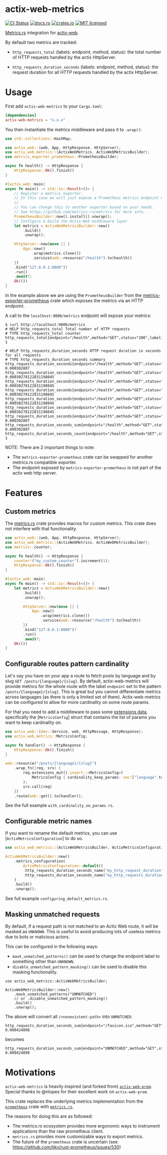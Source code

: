 # actix-web-metrics

[![CI Status](https://github.com/ranger-ross/actix-web-metrics/workflows/Test/badge.svg)](https://github.com/ranger-ross/actix-web-metrics/actions)
[![docs.rs](https://docs.rs/actix-web-metrics/badge.svg)](https://docs.rs/actix-web-metrics)
[![crates.io](https://img.shields.io/crates/v/actix-web-metrics.svg)](https://crates.io/crates/actix-web-metrics)
[![MIT licensed](https://img.shields.io/badge/license-MIT-blue.svg)](https://github.com/ranger-ross/actix-web-metrics/blob/master/LICENSE)

[Metrics.rs](https://metrics.rs) integration for [actix-web](https://github.com/actix/actix-web).

By default two metrics are tracked:

  - `http_requests_total` (labels: endpoint, method, status): the total number
    of HTTP requests handled by the actix HttpServer.

  - `http_requests_duration_seconds` (labels: endpoint, method, status): the
    request duration for all HTTP requests handled by the actix HttpServer.


# Usage

First add `actix-web-metrics` to your `Cargo.toml`:

```toml
[dependencies]
actix-web-metrics = "x.x.x"
```

You then instantiate the metrics middleware and pass it to `.wrap()`:

```rust
use std::collections::HashMap;

use actix_web::{web, App, HttpResponse, HttpServer};
use actix_web_metrics::{ActixWebMetrics, ActixWebMetricsBuilder};
use metrics_exporter_prometheus::PrometheusBuilder;

async fn health() -> HttpResponse {
    HttpResponse::Ok().finish()
}

#[actix_web::main]
async fn main() -> std::io::Result<()> {
    // Register a metrics exporter.
    // In this case we will just expose a Prometheus metrics endpoint on localhost:9000/metrics
    //
    // You can change this to another exporter based on your needs.
    // See https://github.com/metrics-rs/metrics for more info.
    PrometheusBuilder::new().install().unwrap();
    // Configure & build the Actix-Web middleware layer
    let metrics = ActixWebMetricsBuilder::new()
        .build()
        .unwrap();

    HttpServer::new(move || {
        App::new()
            .wrap(metrics.clone())
            .service(web::resource("/health").to(health))
    })
    .bind("127.0.0.1:8080")?
    .run()
    .await?;
    Ok(())
}
```

In the example above we are using the `PrometheusBuilder` from the [metrics-exporter-prometheus](https://docs.rs/metrics-exporter-prometheus/latest/metrics_exporter_prometheus) crate which exposes the metrics via an HTTP endpoint.

A call to the `localhost:9000/metrics` endpoint will expose your metrics:

```shell
$ curl http://localhost:9000/metrics
# HELP http_requests_total Total number of HTTP requests
# TYPE http_requests_total counter
http_requests_total{endpoint="/health",method="GET",status="200",label1="value1"} 1

# HELP http_requests_duration_seconds HTTP request duration in seconds for all requests
# TYPE http_requests_duration_seconds summary
http_requests_duration_seconds{endpoint="/health",method="GET",status="200",label1="value1",quantile="0"} 0.000302807
http_requests_duration_seconds{endpoint="/health",method="GET",status="200",label1="value1",quantile="0.5"} 0.00030278122831198045
http_requests_duration_seconds{endpoint="/health",method="GET",status="200",label1="value1",quantile="0.9"} 0.00030278122831198045
http_requests_duration_seconds{endpoint="/health",method="GET",status="200",label1="value1",quantile="0.95"} 0.00030278122831198045
http_requests_duration_seconds{endpoint="/health",method="GET",status="200",label1="value1",quantile="0.99"} 0.00030278122831198045
http_requests_duration_seconds{endpoint="/health",method="GET",status="200",label1="value1",quantile="0.999"} 0.00030278122831198045
http_requests_duration_seconds{endpoint="/health",method="GET",status="200",label1="value1",quantile="1"} 0.000302807
http_requests_duration_seconds_sum{endpoint="/health",method="GET",status="200",label1="value1"} 0.000302807
http_requests_duration_seconds_count{endpoint="/health",method="GET",status="200",label1="value1"} 1
```

NOTE: There are 2 important things to note:
* The `metrics-exporter-prometheus` crate can be swapped for another metrics.rs compatible exporter.
* The endpoint exposed by `metrics-exporter-prometheus` is not part of the actix web http server.

# Features

## Custom metrics

The [metrics.rs](https://docs.rs/metrics/latest/metrics) crate provides macros for custom metrics.
This crate does not interfere with that functionality.

```rust
use actix_web::{web, App, HttpResponse, HttpServer};
use actix_web_metrics::{ActixWebMetrics, ActixWebMetricsBuilder};
use metrics::counter;

async fn health() -> HttpResponse {
    counter!("my_custom_counter").increment(1);
    HttpResponse::Ok().finish()
}

#[actix_web::main]
async fn main() -> std::io::Result<()> {
    let metrics = ActixWebMetricsBuilder::new()
        .build()
        .unwrap();

        HttpServer::new(move || {
            App::new()
                .wrap(metrics.clone())
                .service(web::resource("/health").to(health))
        })
        .bind("127.0.0.1:8080")?
        .run()
        .await?;
    Ok(())
}
```

## Configurable routes pattern cardinality

Let's say you have on your app a route to fetch posts by language and by slug `GET /posts/{language}/{slug}`.
By default, actix-web-metrics will provide metrics for the whole route with the label `endpoint` set to the pattern `/posts/{language}/{slug}`.
This is great but you cannot differentiate metrics across languages (as there is only a limited set of them).
Actix-web-metrics can be configured to allow for more cardinality on some route params.

For that you need to add a middleware to pass some [extensions data](https://blog.adamchalmers.com/what-are-extensions/), specifically the [`MetricsConfig`] struct that contains the list of params you want to keep cardinality on.

```rust
use actix_web::{dev::Service, web, HttpMessage, HttpResponse};
use actix_web_metrics::MetricsConfig;

async fn handler() -> HttpResponse {
    HttpResponse::Ok().finish()
}

web::resource("/posts/{language}/{slug}")
    .wrap_fn(|req, srv| {
        req.extensions_mut().insert::<MetricsConfig>(
            MetricsConfig { cardinality_keep_params: vec!["language".to_string()] }
        );
        srv.call(req)
    })
    .route(web::get().to(handler));
```

See the full example `with_cardinality_on_params.rs`.

## Configurable metric names

If you want to rename the default metrics, you can use [`ActixMetricsConfiguration`] to do so.

```rust
use actix_web_metrics::{ActixWebMetricsBuilder, ActixMetricsConfiguration};

ActixWebMetricsBuilder::new()
    .metrics_configuration(
        ActixMetricsConfiguration::default()
        .http_requests_duration_seconds_name("my_http_request_duration")
        .http_requests_duration_seconds_name("my_http_requests_duration_seconds"),
    )
    .build()
    .unwrap();
```

See full example `configuring_default_metrics.rs`.

## Masking unmatched requests

By default, if a request path is not matched to an Actix Web route, it will be masked as `UNKNOWN`.
This is useful to avoid producing lots of useless metrics due to bots or malicious actors.

This can be configured in the following ways:
* `mask_unmatched_patterns()` can be used to change the endpoint label to something other than `UNKNOWN`.
* `disable_unmatched_pattern_masking()` can be used to disable this masking functionality.

```rust,no_run
use actix_web_metrics::ActixWebMetricsBuilder;

ActixWebMetricsBuilder::new()
    .mask_unmatched_patterns("UNMATCHED")
    // or .disable_unmatched_pattern_masking()
    .build()
    .unwrap();
```

The above will convert all `/<nonexistent-path>` into `UNMATCHED`:

```text
http_requests_duration_seconds_sum{endpoint="/favicon.ico",method="GET",status="400"} 0.000424898
```

becomes

```text
http_requests_duration_seconds_sum{endpoint="UNMATCHED",method="GET",status="400"} 0.000424898
```

# Motivations

`actix-web-metrics` is heavily inspired (and forked from) [`actix-web-prom`](https://github.com/nlopes/actix-web-prom). 
Special thanks to @nlopes for their excellent work on `actix-web-prom`.

This crate replaces the underlying metrics implementation from the [`prometheus`](https://docs.rs/prometheus/latest/prometheus) crate with [`metrics.rs`](https://metrics.rs).

The reasons for doing this are as followed:

* The metrics.rs ecosystem provides more ergonomic ways to instrument applications than the raw prometheus client.
* `metrics.rs` provides more customizable ways to export metrics.
* The future of the `prometheus` crate is uncertain (see https://github.com/tikv/rust-prometheus/issues/530)

